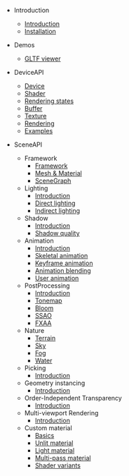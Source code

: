 - Introduction

  - [Introduction](en/intro.md)
  - [Installation](en/installation.md)

- Demos

  - [GLTF viewer](en/gltf.md)

- DeviceAPI

  - [Device](en/device.md)
  - [Shader](en/shader.md)
  - [Rendering states](en/renderstate.md)
  - [Buffer](en/buffer.md)
  - [Texture](en/texture.md)
  - [Rendering](en/drawcall.md)
  - [Examples](en/devicesamples.md)

- SceneAPI

  - Framework
    - [Framework](en/scene-basic.md)
    - [Mesh & Material](en/mesh-material.md)
    - [SceneGraph](en/scene-graph.md)
  - Lighting
    - [Introduction](en/lighting-intro.md)
    - [Direct lighting](en/lighting-direct.md)
    - [Indirect lighting](en/lighting-indirect.md)
  - Shadow
    - [Introduction](en/shadow-intro.md)
    - [Shadow quality](en/shadow-aa.md)
  - Animation
    - [Introduction](en/animation-intro.md)
    - [Skeletal animation](en/animation-skeleton.md)
    - [Keyframe animation](en/animation-keyframe.md)
    - [Animation blending](en/animation-blending.md)
    - [User animation](en/animation-custom.md)
  - PostProcessing
    - [Introduction](en/posteffect-intro.md)
    - [Tonemap](en/posteffect-tonemap.md)
    - [Bloom](en/posteffect-bloom.md)
    - [SSAO](en/posteffect-sao.md)
    - [FXAA](en/posteffect-fxaa.md)
  - Nature
    - [Terrain](en/terrain.md)
    - [Sky](en/sky.md)
    - [Fog](en/fog.md)
    - [Water](en/water.md)
  - Picking
    - [Introduction](en/picking.md)
  - Geometry instancing
    - [Introduction](en/instancing-intro.md)
  - Order-Independent Transparency
    - [Introduction](en/oit.md)
  - Multi-viewport Rendering
    - [Introduction](en/multi-views.md)
  - Custom material
    - [Basics](en/user-material.md)
    - [Unlit material](en/user-material-unlit.md)
    - [Light material](en/user-material-lit.md)
    - [Multi-pass material](en/user-material-multipass.md)
    - [Shader variants](en/user-material-var.md)

